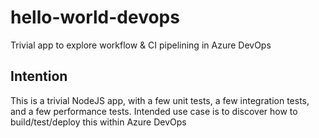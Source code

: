 # hello-world-devops
Trivial app to explore workflow &amp; CI pipelining in Azure DevOps

## Intention
This is a trivial NodeJS app, with a few unit tests, a few integration tests, and a few performance tests. Intended use case is to discover how to build/test/deploy this within Azure DevOps
